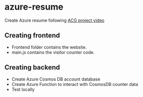 # azure-resume
Create Azure resume following [ACG project video](https://www.youtube.com/watch?v=ieYrBWmkfno) 

## Creating frontend
- Frontend folder contains the website.
- main.js contains the visitor counter code.

## Creating backend
- Create Azure Cosmos DB account database
- Create Azure Function to interact with CosmosDB counter data
- Test locally
